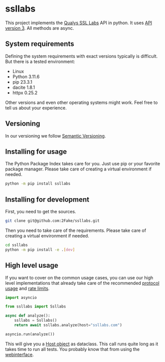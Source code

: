 # ssllabs

This project implements the [Qualys SSL Labs](https://www.ssllabs.com/ssltest/) API in python. It uses [API version 3](https://github.com/ssllabs/ssllabs-scan/blob/master/ssllabs-api-docs-v3.md). All methods are async.

## System requirements

Defining the system requirements with exact versions typically is difficult. But there is a tested environment:

* Linux
* Python 3.11.6
* pip 23.3.1
* dacite 1.8.1
* httpx 0.25.2

Other versions and even other operating systems might work. Feel free to tell us about your experience.

## Versioning

In our versioning we follow [Semantic Versioning](https://semver.org/).

## Installing for usage

The Python Package Index takes care for you. Just use pip or your favorite package manager. Please take care of creating a virtual environment if needed.

```bash
python -m pip install ssllabs
```

## Installing for development

First, you need to get the sources.

```bash
git clone git@github.com:2Fake/ssllabs.git
```

Then you need to take care of the requirements. Please take care of creating a virtual environment if needed.

```bash
cd ssllabs
python -m pip install -e .[dev]
```

## High level usage

If you want to cover on the common usage cases, you can use our high level implementations that already take care of the recommended [protocol usage](https://github.com/ssllabs/ssllabs-scan/blob/master/ssllabs-api-docs-v3.md#protocol-usage) and [rate limits](https://github.com/ssllabs/ssllabs-scan/blob/master/ssllabs-api-docs-v3.md#access-rate-and-rate-limiting).

```python
import asyncio

from ssllabs import Ssllabs

async def analyze():
    ssllabs = Ssllabs()
    return await ssllabs.analyze(host="ssllabs.com")

asyncio.run(analyze())
```

This will give you a [Host object](https://github.com/ssllabs/ssllabs-scan/blob/master/ssllabs-api-docs-v3.md#host) as dataclass. This call runs quite long as it takes time to run all tests. You probably know that from using the [webinterface](https://www.ssllabs.com/ssltest).
